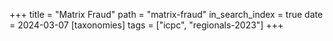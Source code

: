 +++
title = "Matrix Fraud"
path = "matrix-fraud"
in_search_index = true
date = 2024-03-07
[taxonomies]
tags = ["icpc", "regionals-2023"]
+++

